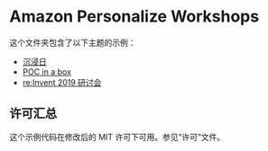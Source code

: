 # Amazon Personalize Workshops

这个文件夹包含了以下主题的示例：

* [沉浸日](./Immersion_Day)
* [POC in a box](./POC_in_a_box)
* [re:Invent 2019 研讨会](./Reinvent_2019)


## 许可汇总

这个示例代码在修改后的 MIT 许可下可用。参见“许可”文件。
